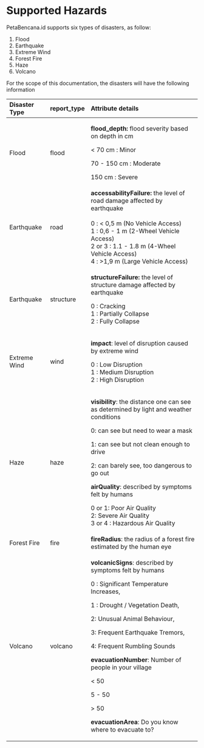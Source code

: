 # Supported Hazards

PetaBencana.id supports six types of disasters, as follow:

1. Flood
2. Earthquake
3. Extreme Wind
4. Forest Fire
5. Haze
6. Volcano

For the scope of this documentation, the disasters will have the following information

<table>
  <thead>
    <tr>
      <th style="text-align:left">Disaster Type</th>
      <th style="text-align:left">report_type</th>
      <th style="text-align:left">Attribute details</th>
    </tr>
  </thead>
  <tbody>
    <tr>
      <td style="text-align:left">Flood</td>
      <td style="text-align:left">flood</td>
      <td style="text-align:left">
        <p><b>flood_depth: </b>flood severity based on depth in cm
          <br />
        </p>
        <p>&lt; 70 cm : Minor</p>
        <p>70 - 150 cm : Moderate</p>
        <p>150 cm : Severe</p>
      </td>
    </tr>
    <tr>
      <td style="text-align:left">Earthquake</td>
      <td style="text-align:left">road</td>
      <td style="text-align:left"><b>accessabilityFailure: </b>the level of road damage affected by earthquake
        <br
        />
        <br />0 : &lt; 0,5 m (No Vehicle Access)
        <br />1 : 0,6 - 1 m (2-Wheel Vehicle Access)
        <br />2 or 3 : 1.1 - 1.8 m (4-Wheel Vehicle Access)
        <br />4 : &gt;1,9 m (Large Vehicle Access)</td>
    </tr>
    <tr>
      <td style="text-align:left">Earthquake</td>
      <td style="text-align:left">structure</td>
      <td style="text-align:left">
        <p><b>structureFailure: </b>the level of structure damage affected by earthquake</p>
        <p></p>
        <p>0 : Cracking
          <br />1 : Partially Collapse
          <br />2 : Fully Collapse</p>
      </td>
    </tr>
    <tr>
      <td style="text-align:left">Extreme Wind</td>
      <td style="text-align:left">wind</td>
      <td style="text-align:left">
        <p><b>impact</b>: level of disruption caused by extreme wind</p>
        <p>0 : Low Disruption
          <br />1 : Medium Disruption
          <br />2 : High Disruption</p>
      </td>
    </tr>
    <tr>
      <td style="text-align:left">Haze</td>
      <td style="text-align:left">haze</td>
      <td style="text-align:left">
        <p><b>visibility</b>: the distance one can see as determined by light and
          weather conditions</p>
        <p>0: can see but need to wear a mask</p>
        <p>1: can see but not clean enough to drive</p>
        <p>2: can barely see, too dangerous to go out</p>
        <p></p>
        <p><b>airQuality</b>: described by symptoms felt by humans</p>
        <p>0 or 1: Poor Air Quality
          <br />2: Severe Air Quality
          <br />3 or 4 : Hazardous Air Quality</p>
      </td>
    </tr>
    <tr>
      <td style="text-align:left">Forest Fire</td>
      <td style="text-align:left">fire</td>
      <td style="text-align:left"><b>fireRadius</b>: the radius of a forest fire estimated by the human
        eye</td>
    </tr>
    <tr>
      <td style="text-align:left">Volcano</td>
      <td style="text-align:left">volcano</td>
      <td style="text-align:left">
        <p><b>volcanicSigns</b>: described by symptoms felt by humans</p>
          <p>0 : Significant Temperature Increases,</p>
        <p>1 : Drought / Vegetation Death,</p>
        <p>2: Unusual Animal Behaviour,</p>
        <p>3: Frequent Earthquake Tremors,</p>
        <p>4: Frequent Rumbling Sounds</p>
        <p><b>evacuationNumber</b>: Number of people in your village</p>
             <p>< 50</p>
             <p>5 - 50</p>
             <p>> 50</p>
        <p><b>evacuationArea</b>: Do you know where to evacuate to?</p>
      </td>
    </tr>
  </tbody>
</table>

